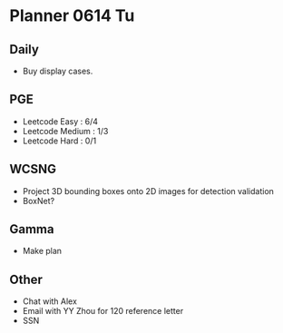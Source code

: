 # Planner 0614 Tu

## Daily
* Buy display cases.

## PGE
* Leetcode Easy : 6/4
* Leetcode Medium : 1/3
* Leetcode Hard : 0/1

## WCSNG
* Project 3D bounding boxes onto 2D images for detection validation
* BoxNet?

## Gamma
* Make plan

## Other
* Chat with Alex
* Email with YY Zhou for 120 reference letter
* SSN

